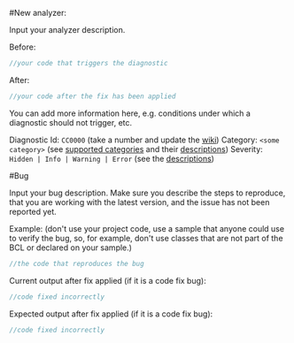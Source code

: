 #New analyzer:

Input your analyzer description.

Before:

````csharp
//your code that triggers the diagnostic
````

After:

````csharp
//your code after the fix has been applied
````

You can add more information here, e.g. conditions under which a diagnostic should not trigger, etc.

Diagnostic Id: `CC0000` (take a number and update the [wiki](https://github.com/code-cracker/code-cracker/wiki/DiagnosticIds))
Category: `<some category>` (see [supported categories](https://github.com/code-cracker/code-cracker/blob/master/src/Common/CodeCracker.Common/SupportedCategories.cs) and their [descriptions](https://github.com/code-cracker/code-cracker/issues/97))
Severity: `Hidden | Info | Warning | Error` (see the [descriptions](https://github.com/code-cracker/code-cracker/#severity-levels))

#Bug

Input your bug description. Make sure you describe the steps to reproduce,
that you are working with the latest version, and the issue has not been reported yet.

Example: (don't use your project code, use a sample that anyone could use to verify the bug,
so, for example,
don't use classes that are not part of the BCL or declared on your sample.)

````csharp
//the code that reproduces the bug
````

Current output after fix applied (if it is a code fix bug):

````csharp
//code fixed incorrectly
````

Expected output after fix applied (if it is a code fix bug):

````csharp
//code fixed incorrectly
````